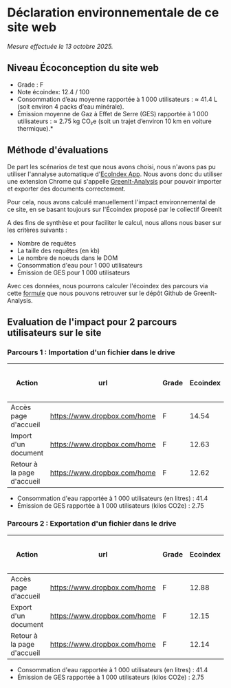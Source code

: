 # Déclaration environnementale de ce site web

*Mesure effectuée le 13 octobre 2025.*

## Niveau Écoconception du site web

- Grade : F
- Note écoindex: 12.4 / 100
- Consommation d’eau moyenne rapportée à 1 000 utilisateurs : ≈ 41.4 L (soit environ 4 packs d’eau minérale).
- Émission moyenne de Gaz à Effet de Serre (GES) rapportée à 1 000 utilisateurs : ≈ 2.75 kg CO₂e (soit un trajet d’environ 10 km en voiture thermique).*

## Méthode d'évaluations

De part les scénarios de test que nous avons choisi, nous n'avons pas pu utiliser l'annalyse automatique d'[EcoIndex App](https://github.com/cnumr/EcoindexApp). Nous avons donc du utiliser une extension Chrome qui s'appelle [GreenIt-Analysis](https://chromewebstore.google.com/detail/greenit-analysis/mofbfhffeklkbebfclfaiifefjflcpad) pour pouvoir importer et exporter des documents correctement. 

Pour cela, nous avons calculé manuellement l'impact environnemental de ce site, en se basant toujours sur l'Écoindex proposé par le collectif GreenIt

A des fins de synthèse et pour faciliter le calcul, nous allons nous baser sur les critères suivants : 
- Nombre de requêtes
- La taille des requêtes (en kb)
- Le nombre de noeuds dans le DOM
- Consommation d'eau pour 1 000 utilisateurs
- Émission de GES pour 1 000 utilisateurs

Avec ces données, nous pourrons calculer l'écoindex des parcours via cette [formule](https://github.com/cnumr/GreenIT-Analysis/blob/acc0334c712ba68939466c42af1514b5f448e19f/script/ecoIndex.js#L19-L44) que nous pouvons retrouver sur le dépôt Github de GreenIt-Analysis.

## Evaluation de l'impact pour 2 parcours utilisateurs sur le site

### Parcours 1 : Importation d'un fichier dans le drive

| Action | url | Grade | Ecoindex | GES (g CO₂e) | Eau (cL) | Nombre de requêtes | Taille des requêtes (Ko) | Taille du DOM |
| ----------- | --- | --- | ----------- | ----------- | ----------- | ----------- | ----------- | --- |
| Accès page d'accueil | https://www.dropbox.com/home | F | 14.54 | 2.71 | 4.06 | 459 | 6131 | 1139 |
| Import d'un document | https://www.dropbox.com/home | F | 12.63 | <font color="red">+0.04</font> (2.75) | <font color="red">+0.06</font> (4.12) | <font color="red">+43</font> (502) | <font color="red">+43</font> (6174) | <font color="red">+130</font> (1269) |
| Retour à la page d'accueil | https://www.dropbox.com/home | F | 12.62 | <font color="red">+0.00</font> (2.75) | <font color="red">+0.00</font> (4.12) | <font color="red">+6</font> (508) | <font color="red">+0</font> (6174) | <font color="red">+0</font> (1269) |

- Consommation d'eau rapportée à 1 000 utilisateurs (en litres) : 41.4
- Émission de GES rapportée à 1 000 utilisateurs (kilos CO2e) : 2.75

### Parcours 2 : Exportation d'un fichier dans le drive

| Action | url | Grade | Ecoindex | GES (g CO₂e) | Eau (cL) | Nombre de requêtes | Taille des requêtes (Ko) | Taille du DOM |
| ----------- | --- | --- | ----------- | ----------- | ----------- | ----------- | ----------- | --- |
| Accès page d'accueil | https://www.dropbox.com/home | F | 12.88 | 2.74 | 4.11 | 456 | 5948 | 1255 |
| Export d'un document | https://www.dropbox.com/home | F | 12.15 | <font color="red">+0.02</font> (2.76) | <font color="red">+0.03</font> (4.14) | <font color="red">+23</font> (479) | <font color="red">+32</font> (5980) | <font color="red">+63</font> (1318) |
| Retour à la page d'accueil | https://www.dropbox.com/home | F | 12.14 | <font color="red">+0.00</font> (2.76) | <font color="red">+0.00</font> (4.14) | <font color="red">+5</font> (484) | <font color="red">+0</font> (5980) | <font color="red">+0</font> (1318) |

- Consommation d'eau rapportée à 1 000 utilisateurs (en litres) : 41.4
- Émission de GES rapportée à 1 000 utilisateurs (kilos CO2e) : 2.75
